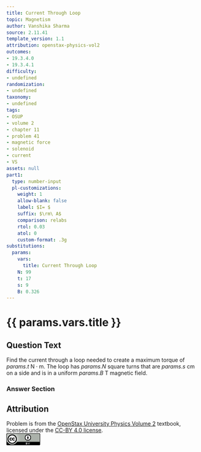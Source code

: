 ```yaml
---
title: Current Through Loop
topic: Magnetism
author: Vanshika Sharma
source: 2.11.41
template_version: 1.1
attribution: openstax-physics-vol2
outcomes:
- 19.3.4.0
- 19.3.4.1
difficulty:
- undefined
randomization:
- undefined
taxonomy:
- undefined
tags:
- OSUP
- volume 2
- chapter 11
- problem 41
- magnetic force
- solenoid
- current
- VS
assets: null
part1:
  type: number-input
  pl-customizations:
    weight: 1
    allow-blank: false
    label: $I= $
    suffix: $\rm\ A$
    comparison: relabs
    rtol: 0.03
    atol: 0
    custom-format: .3g
substitutions:
  params:
    vars:
      title: Current Through Loop
    N: 99
    t: 17
    s: 9
    B: 0.326
---
```

# {{ params.vars.title }}

## Question Text

Find the current through a loop needed to create a maximum torque of ${{params.t}} \textrm{ N} \cdot \textrm{m}$.
The loop has ${{params.N}}$ square turns that are ${{params.s}} \textrm{ cm}$ on a side and is in a uniform ${{params.B}} \textrm{ T}$ magnetic field.

### Answer Section

## Attribution

Problem is from the [OpenStax University Physics Volume 2](https://openstax.org/details/books/university-physics-volume-2) textbook, licensed under the [CC-BY 4.0 license](https://creativecommons.org/licenses/by/4.0/).<br>![Image representing the Creative Commons 4.0 BY license.](https://raw.githubusercontent.com/firasm/bits/master/by.png)